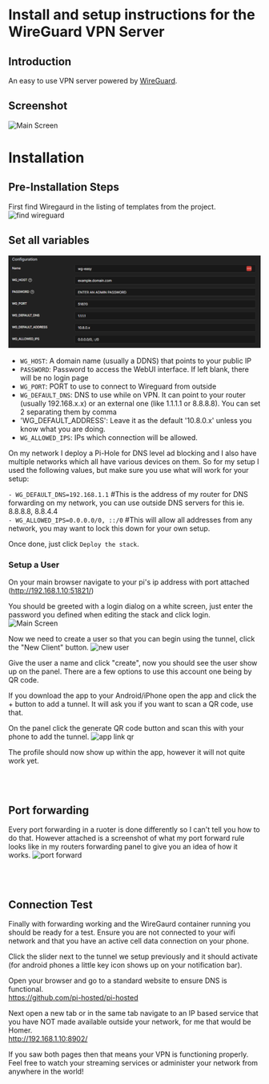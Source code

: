 # Install and setup instructions for the WireGuard VPN Server

## Introduction

An easy to use VPN server powered by [WireGuard](https://github.com/WeeJeWel/wg-easy/).

## Screenshot

![Main Screen](https://user-images.githubusercontent.com/42878642/140614346-e3da057b-7f15-407b-8fb3-b22433ea0ba0.png)

# Installation

## Pre-Installation Steps

First find Wiregaurd in the listing of templates from the project.
![find wireguard](https://user-images.githubusercontent.com/42878642/140615769-aad713c2-630c-437a-b56d-9102e2f7b1ed.png)

## Set all variables

![DeployStack](images/wireguard_DeployStack.png)

- `WG_HOST`: A domain name (usually a DDNS) that points to your public IP
- `PASSWORD`: Password to access the WebUI interface. If left blank, there will be no login page
- `WG_PORT`: PORT to use to connect to Wireguard from outside
- `WG_DEFAULT_DNS`: DNS to use while on VPN. It can point to your router (usually 192.168.x.x) or an external one (like 1.1.1.1 or 8.8.8.8). You can set 2 separating them by comma
- 'WG_DEFAULT_ADDRESS': Leave it as the default '10.8.0.x' unless you know what you are doing.
- `WG_ALLOWED_IPS`: IPs which connection will be allowed.

On my network I deploy a Pi-Hole for DNS level ad blocking and I also have multiple networks which all have various devices on them. So for my setup I used the following values, but make sure you use what will work for your setup:

`- WG_DEFAULT_DNS=192.168.1.1` #This is the address of my router for DNS forwarding on my network, you can use outside DNS servers for this ie. 8.8.8.8, 8.8.4.4<br>
`- WG_ALLOWED_IPS=0.0.0.0/0, ::/0` #This will allow all addresses from any network, you may want to lock this down for your own setup.

Once done, just click `Deploy the stack`.

### Setup a User
 
On your main browser navigate to your pi's ip address with port attached (http://192.168.1.10:51821/)

You should be greeted with a login dialog on a white screen, just enter the password you defined when editing the stack and click login.
![Main Screen](https://user-images.githubusercontent.com/42878642/140616121-283fdeb0-f471-40fa-9f07-2956e621dde8.png)

Now we need to create a user so that you can begin using the tunnel, click the "New Client" button.
![new user](https://user-images.githubusercontent.com/42878642/140616137-2d789c95-2f4b-49b8-a0be-aec41f909634.png)

Give the user a name and click "create", now you should see the user show up on the panel.  There are a few options to use this account one being by QR code.

If you download the app to your Android/iPhone open the app and click the + button to add a tunnel.  It will ask you if you want to scan a QR code, use that.

On the panel click the generate QR code button and scan this with your phone to add the tunnel.
![app link qr](https://user-images.githubusercontent.com/42878642/140616195-e2e1da64-cb0f-4d07-afe2-977011ccc494.png)

The profile should now show up within the app, however it will not quite work yet.

<br><br>
## Port forwarding

Every port forwarding in a ruoter is done differently so I can't tell you how to do that.  However attached is a screenshot of what my port forward rule looks like in my
routers forwarding panel to give you an idea of how it works.
![port forward](https://user-images.githubusercontent.com/42878642/140616252-53c44b74-a455-48c9-a31c-c4adcae995de.png)

<br><br>
## Connection Test

Finally with forwarding working and the WireGaurd container running you should be ready for a test.  Ensure you are not connected to your wifi network and that you have
an active cell data connection on your phone.

Click the slider next to the tunnel we setup previously and it should activate (for android phones a little key icon shows up on your notification bar).

Open your browser and go to a standard website to ensure DNS is functional.<br>
https://github.com/pi-hosted/pi-hosted

Next open a new tab or in the same tab navigate to an IP based service that you have NOT made available outside your network, for me that would be Homer.<br>
http://192.168.1.10:8902/

If you saw both pages then that means your VPN is functioning properly.  Feel free to watch your streaming services or administer your network from anywhere in the world!
